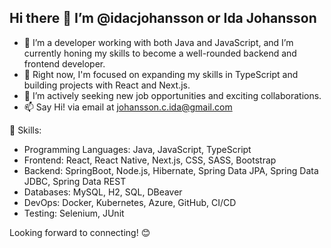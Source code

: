 ## Hi there 👋 I’m @idacjohansson or Ida Johansson

- 🚀 I’m a developer working with both Java and JavaScript, and I’m currently honing my skills to become a well-rounded backend and frontend developer. 
- 🌱 Right now, I'm focused on expanding my skills in TypeScript and building projects with React and Next.js.
- 👯 I’m actively seeking new job opportunities and exciting collaborations.
- 📫 Say Hi! via email at johansson.c.ida@gmail.com

🔧 Skills:
- Programming Languages: Java, JavaScript, TypeScript
- Frontend: React, React Native, Next.js, CSS, SASS, Bootstrap
- Backend: SpringBoot, Node.js, Hibernate, Spring Data JPA, Spring Data JDBC, Spring Data REST
- Databases: MySQL, H2, SQL, DBeaver
- DevOps: Docker, Kubernetes, Azure, GitHub, CI/CD
- Testing: Selenium, JUnit

Looking forward to connecting! 😊
